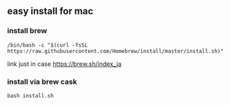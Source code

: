 ## easy install for mac

### install brew

```
/bin/bash -c "$(curl -fsSL https://raw.githubusercontent.com/Homebrew/install/master/install.sh)"
```

link just in case https://brew.sh/index_ja

### install via brew cask

```
bash install.sh
```
